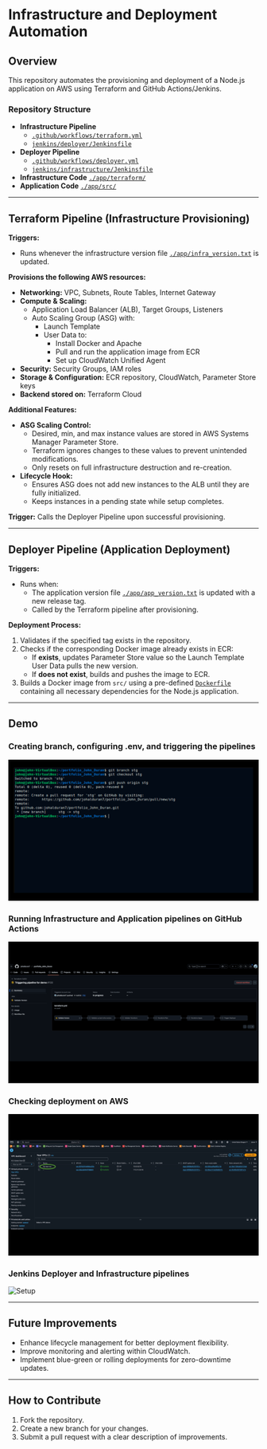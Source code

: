 # Infrastructure and Deployment Automation

## Overview
This repository automates the provisioning and deployment of a Node.js application on AWS using Terraform and GitHub Actions/Jenkins.

### Repository Structure
- **Infrastructure Pipeline**
  - [`.github/workflows/terraform.yml`](.github/workflows/terraform.yml)
  - [`jenkins/deployer/Jenkinsfile`](jenkins/deployer/Jenkinsfile)
- **Deployer Pipeline**
  - [`.github/workflows/deployer.yml`](.github/workflows/deployer.yml)
  - [`jenkins/infrastructure/Jenkinsfile`](jenkins/infrastructure/Jenkinsfile)
- **Infrastructure Code** [`./app/terraform/`](./app/terraform/)
- **Application Code** [`./app/src/`](./app/src/)

---
## Terraform Pipeline (Infrastructure Provisioning)
**Triggers:**
- Runs whenever the infrastructure version file [`./app/infra_version.txt`](./app/infra_version.txt) is updated.

**Provisions the following AWS resources:**
- **Networking:** VPC, Subnets, Route Tables, Internet Gateway
- **Compute & Scaling:**
  - Application Load Balancer (ALB), Target Groups, Listeners
  - Auto Scaling Group (ASG) with:
    - Launch Template
    - User Data to:
      - Install Docker and Apache
      - Pull and run the application image from ECR
      - Set up CloudWatch Unified Agent
- **Security:** Security Groups, IAM roles
- **Storage & Configuration:** ECR repository, CloudWatch, Parameter Store keys
- **Backend stored on:** Terraform Cloud

**Additional Features:**
- **ASG Scaling Control:**
  - Desired, min, and max instance values are stored in AWS Systems Manager Parameter Store.
  - Terraform ignores changes to these values to prevent unintended modifications.
  - Only resets on full infrastructure destruction and re-creation.
- **Lifecycle Hook:**
  - Ensures ASG does not add new instances to the ALB until they are fully initialized.
  - Keeps instances in a pending state while setup completes.

**Trigger:** Calls the Deployer Pipeline upon successful provisioning.

---
## Deployer Pipeline (Application Deployment)
**Triggers:**
- Runs when:
  - The application version file [`./app/app_version.txt`](./app/app_version.txt) is updated with a new release tag.
  - Called by the Terraform pipeline after provisioning.

**Deployment Process:**
1. Validates if the specified tag exists in the repository.
2. Checks if the corresponding Docker image already exists in ECR:
   - If **exists**, updates Parameter Store value so the Launch Template User Data pulls the new version.
   - If **does not exist**, builds and pushes the image to ECR.
3. Builds a Docker image from `src/` using a pre-defined [`Dockerfile`](./app/src/Dockerfile) containing all necessary dependencies for the Node.js application.

---
## Demo

### Creating branch, configuring .env, and triggering the pipelines
![Setup](./resources/first_part_gif_portfolio.gif)

### Running Infrastructure and Application pipelines on GitHub Actions
![Setup](./resources/second_part_gif_portfolio.gif)

### Checking deployment on AWS
![Setup](./resources/third_part_gif_portfolio.gif)

### Jenkins Deployer and Infrastructure pipelines
![Setup](./resources/jenkin_gif_portfolio.gif)

---
## Future Improvements
- Enhance lifecycle management for better deployment flexibility.
- Improve monitoring and alerting within CloudWatch.
- Implement blue-green or rolling deployments for zero-downtime updates.

---
## How to Contribute
1. Fork the repository.
2. Create a new branch for your changes.
3. Submit a pull request with a clear description of improvements.

